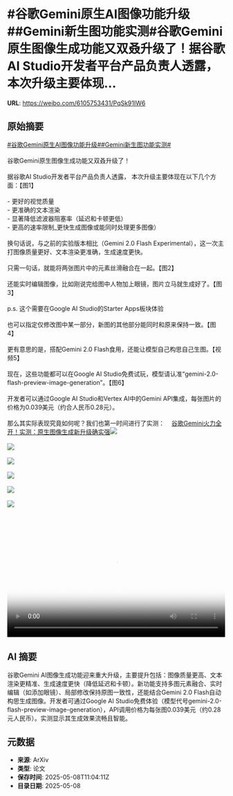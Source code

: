 # #谷歌Gemini原生AI图像功能升级##Gemini新生图功能实测#谷歌Gemini原生图像生成功能又双叒升级了！据谷歌AI Studio开发者平台产品负责人透露， 本次升级主要体现...

**URL**: https://weibo.com/6105753431/PqSk91IW6

## 原始摘要

<a href="https://m.weibo.cn/search?containerid=231522type%3D1%26t%3D10%26q%3D%23%E8%B0%B7%E6%AD%8CGemini%E5%8E%9F%E7%94%9FAI%E5%9B%BE%E5%83%8F%E5%8A%9F%E8%83%BD%E5%8D%87%E7%BA%A7%23&amp;extparam=%23%E8%B0%B7%E6%AD%8CGemini%E5%8E%9F%E7%94%9FAI%E5%9B%BE%E5%83%8F%E5%8A%9F%E8%83%BD%E5%8D%87%E7%BA%A7%23" data-hide=""><span class="surl-text">#谷歌Gemini原生AI图像功能升级#</span></a><a href="https://m.weibo.cn/search?containerid=231522type%3D1%26t%3D10%26q%3D%23Gemini%E6%96%B0%E7%94%9F%E5%9B%BE%E5%8A%9F%E8%83%BD%E5%AE%9E%E6%B5%8B%23&amp;extparam=%23Gemini%E6%96%B0%E7%94%9F%E5%9B%BE%E5%8A%9F%E8%83%BD%E5%AE%9E%E6%B5%8B%23" data-hide=""><span class="surl-text">#Gemini新生图功能实测#</span></a><br><br>谷歌Gemini原生图像生成功能又双叒升级了！<br><br>据谷歌AI Studio开发者平台产品负责人透露， 本次升级主要体现在以下几个方面：【图1】<br><br>- 更好的视觉质量<br>- 更准确的文本渲染<br>- 显著降低滤波器阻塞率（延迟和卡顿更低）<br>- 更高的速率限制_更快生成图像或能同时处理更多图像）<br><br>换句话说，与之前的实验版本相比（Gemini 2.0 Flash Experimental），这一次主打图像质量更好、文本渲染更准确，生成速度更快。<br><br>只需一句话，就能将两张图片中的元素丝滑融合在一起。【图2】<br><br>还能实时编辑图像，比如刚说完给图中人物加上眼镜，图片立马就生成好了。【图3】<br><br>p.s. 这个需要在Google AI Studio的Starter Apps板块体验<br><br>也可以指定仅修改图中某一部分，新图的其他部分能同时和原来保持一致。【图4】<br><br>更有意思的是，搭配Gemini 2.0 Flash食用，还能让模型自己构思自己生图。【视频5】<br><br>现在，这些功能都可以在Google AI Studio免费试玩，模型请认准“gemini-2.0-flash-preview-image-generation”。【图6】<br><br>开发者可以通过Google AI Studio和Vertex AI中的Gemini API集成，每张图片的价格为0.039美元（约合人民币0.28元）。<br><br>那么其实际表现究竟如何呢？我们也第一时间进行了实测：<a href="https://weibo.cn/sinaurl?u=https%3A%2F%2Fmp.weixin.qq.com%2Fs%2FPzSpX-TZSINTqZQYE4wFBQ" data-hide=""><span class="url-icon"><img style="width: 1rem;height: 1rem" src="https://h5.sinaimg.cn/upload/2015/09/25/3/timeline_card_small_web_default.png" referrerpolicy="no-referrer"></span><span class="surl-text">谷歌Gemini火力全开！实测：原生图像生成新升级确实强</span></a><img style="" src="https://tvax2.sinaimg.cn/large/006Fd7o3gy1i184cxm48nj30xj0mjtfh.jpg" referrerpolicy="no-referrer"><br><br><img style="" src="https://tvax3.sinaimg.cn/large/006Fd7o3gy1i184epifudg30gu0c6k6p.gif" referrerpolicy="no-referrer"><br><br><img style="" src="https://tvax2.sinaimg.cn/large/006Fd7o3gy1i184ak3y4rj30yd0zk7kx.jpg" referrerpolicy="no-referrer"><br><br><img style="" src="https://tvax2.sinaimg.cn/large/006Fd7o3gy1i184awhvuvj30s80o248r.jpg" referrerpolicy="no-referrer"><br><br><img style="" src="https://tvax1.sinaimg.cn/large/006Fd7o3ly1i184gqaa45j31070u0my4.jpg" referrerpolicy="no-referrer"><br><br><img style="" src="https://tvax2.sinaimg.cn/large/006Fd7o3gy1i184bjajhkj30zk0hzn2i.jpg" referrerpolicy="no-referrer"><br><br><br clear="both"><div style="clear: both"></div><video controls="controls" poster="https://tvax2.sinaimg.cn/orj480/006Fd7o3ly1i184gqd9klj31070u0my4.jpg" style="width: 100%"><source src="https://f.video.weibocdn.com/o0/avosuYGslx08o5eB476E010412001d7F0E010.mp4?label=mp4_720p&amp;template=868x720.25.0&amp;ori=0&amp;ps=1CwnkDw1GXwCQx&amp;Expires=1746705747&amp;ssig=%2FotD4tDFDS&amp;KID=unistore,video"><source src="https://f.video.weibocdn.com/o0/0T0pr8aWlx08o5eAWK8M010412000EXv0E010.mp4?label=mp4_hd&amp;template=576x480.25.0&amp;ori=0&amp;ps=1CwnkDw1GXwCQx&amp;Expires=1746705747&amp;ssig=M7iGwNaTCk&amp;KID=unistore,video"><source src="https://f.video.weibocdn.com/o0/dmDr5pvwlx08o5eARfzq010412000qln0E010.mp4?label=mp4_ld&amp;template=432x360.25.0&amp;ori=0&amp;ps=1CwnkDw1GXwCQx&amp;Expires=1746705747&amp;ssig=Nl0DQHhHIC&amp;KID=unistore,video"><p>视频无法显示，请前往<a href="https://video.weibo.com/show?fid=1034%3A5164052217790527" target="_blank" rel="noopener noreferrer">微博视频</a>观看。</p></video>

## AI 摘要

谷歌Gemini AI图像生成功能迎来重大升级，主要提升包括：图像质量更高、文本渲染更精准、生成速度更快（降低延迟和卡顿）。新功能支持多图元素融合、实时编辑（如添加眼镜）、局部修改保持原图一致性，还能结合Gemini 2.0 Flash自动构思生成图像。开发者可通过Google AI Studio免费体验（模型代号gemini-2.0-flash-preview-image-generation），API调用价格为每张图0.039美元（约0.28元人民币）。实测显示其生成效果流畅且智能。

## 元数据

- **来源**: ArXiv
- **类型**: 论文
- **保存时间**: 2025-05-08T11:04:11Z
- **目录日期**: 2025-05-08
